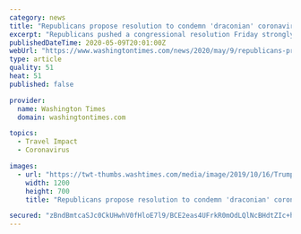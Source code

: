```yaml
---
category: news
title: "Republicans propose resolution to condemn 'draconian' coronavirus restrictions"
excerpt: "Republicans pushed a congressional resolution Friday strongly objecting to local and statewide travel and business restrictions meant to mitigate the novel coronavirus pandemic."
publishedDateTime: 2020-05-09T20:01:00Z
webUrl: "https://www.washingtontimes.com/news/2020/may/9/republicans-propose-resolution-to-condemn-draconia/"
type: article
quality: 51
heat: 51
published: false

provider:
  name: Washington Times
  domain: washingtontimes.com

topics:
  - Travel Impact
  - Coronavirus

images:
  - url: "https://twt-thumbs.washtimes.com/media/image/2019/10/16/Trump_Impeachment_97235.jpg-e0ffe_c0-0-4089-2385_s1200x700.jpg?0f653d7e4a69824f46112b9aa9f752cdafea320d"
    width: 1200
    height: 700
    title: "Republicans propose resolution to condemn 'draconian' coronavirus restrictions"

secured: "zBndBmtcaSJc0CkUHwhV0fHloE7l9/BCE2eas4UFrkR0mOdLQlNcBHdtZIc+hrbxwLu1Wk9JLMb8IDwAQ6RkHfSR+4tkk4HNjQZB2pvP0v04OcfG8SaobGpNgnOREXNE5eoPBJ/QmtfHGSvhfG/xH8xzTscbIe/Y85+9pBRbOsBMUKmIr5QxQl/6lUUrU5TUi4PWESDGM7InKJxxSq9x+Tj7aD4pCKel/yR8qzmRZbgJYRAebk70s6s8STkml8wPn81K3C4Brawc5VV+aWHcoIdG6ItFexeoU3gebpK4iU7Ew8rYCiprmXZ7gfodY6Bd;BN44a+5ZlFJp5NJK9XivVw=="
---
```


